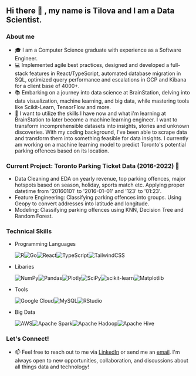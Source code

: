 ## Hi there 👋 , my name is Tilova and I am a Data Scientist. 

### About me
- 🎓 I am a Computer Science graduate with experience as a Software Engineer.
- 💻 Implemented agile best practices, designed and developed a full-stack features in React/TypeScript, automated database migration in SQL, optimized query performance and escalations in GCP and Kibana for a client base of 4000+.
- 📚 Embarking on a journey into data science at BrainStation, delving into data visualization, machine learning, and big data, while mastering tools like Scikit-Learn, TensorFlow and more.
- 🌱 I want to utilize the skills I have now and what i'm learning at BrainStation to later become a machine learning engineer. I want to transform incomprehensible datasets into insights, stories and unknown discoveries. With my coding background, I've been able to scrape data and transform them into something feasible for data insights. I currently am working on a machine learning model to predict Toronto's potential parking offences based on its location.

### Current Project: Toronto Parking Ticket Data (2016-2022) 🚀
- Data Cleaning and EDA on yearly revenue, top parking offences, major hotspots based on season, holiday, sports match etc. Applying proper datetime from '20160101' to '2016-01-01' and '123' to '01:23'. 
- Feature Engineering: Classifying parking offences into groups. Using Geopy to convert addresses into latitude and longitude.
- Modeling: Classifying parking offences using KNN, Decision Tree and Random Forest.

### Technical Skills
- Programming Languages

  ![R](https://img.shields.io/badge/r-%23276DC3.svg?style=for-the-badge&logo=r&logoColor=white)![Go](https://img.shields.io/badge/go-%2300ADD8.svg?style=for-the-badge&logo=go&logoColor=white)![React](https://img.shields.io/badge/react-%2320232a.svg?style=for-the-badge&logo=react&logoColor=%2361DAFB)![TypeScript](https://img.shields.io/badge/typescript-%23007ACC.svg?style=for-the-badge&logo=typescript&logoColor=white)![TailwindCSS](https://img.shields.io/badge/tailwindcss-%2338B2AC.svg?style=for-the-badge&logo=tailwind-css&logoColor=white)
- Libaries

  ![NumPy](https://img.shields.io/badge/numpy-%23013243.svg?style=for-the-badge&logo=numpy&logoColor=white)![Pandas](https://img.shields.io/badge/pandas-%23150458.svg?style=for-the-badge&logo=pandas&logoColor=white)![Plotly](https://img.shields.io/badge/Plotly-%233F4F75.svg?style=for-the-badge&logo=plotly&logoColor=white)![SciPy](https://img.shields.io/badge/SciPy-%230C55A5.svg?style=for-the-badge&logo=scipy&logoColor=%white)![scikit-learn](https://img.shields.io/badge/scikit--learn-%23F7931E.svg?style=for-the-badge&logo=scikit-learn&logoColor=white)![Matplotlib](https://img.shields.io/badge/Matplotlib-%23ffffff.svg?style=for-the-badge&logo=Matplotlib&logoColor=black)
- Tools

  ![Google Cloud](https://img.shields.io/badge/GoogleCloud-%234285F4.svg?style=for-the-badge&logo=google-cloud&logoColor=white)![MySQL](https://img.shields.io/badge/mysql-4479A1.svg?style=for-the-badge&logo=mysql&logoColor=white)![RStudio](https://img.shields.io/badge/RStudio-4285F4?style=for-the-badge&logo=rstudio&logoColor=white)
- Big Data

  ![AWS](https://img.shields.io/badge/AWS-%23FF9900.svg?style=for-the-badge&logo=amazon-aws&logoColor=white)![Apache Spark](https://img.shields.io/badge/Apache%20Spark-FDEE21?style=flat-square&logo=apachespark&logoColor=black)![Apache Hadoop](https://img.shields.io/badge/Apache%20Hadoop-66CCFF?style=for-the-badge&logo=apachehadoop&logoColor=black)![Apache Hive](https://img.shields.io/badge/Apache%20Hive-FDEE21?style=for-the-badge&logo=apachehive&logoColor=black)

### Let's Connect!
- 📫 Feel free to reach out to me via [LinkedIn](https://www.linkedin.com/in/tilovashahrin) or send me an [email](tilova97@gmail.com). I'm always open to new opportunities, collaboration, and discussions about all things data and technology! 

